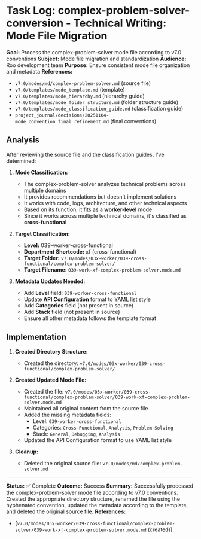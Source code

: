 # Task Log: complex-problem-solver-conversion - Technical Writing: Mode File Migration

**Goal:** Process the complex-problem-solver mode file according to v7.0 conventions
**Subject:** Mode file migration and standardization
**Audience:** Roo development team
**Purpose:** Ensure consistent mode file organization and metadata
**References:** 
- `v7.0/modes/md/complex-problem-solver.md` (source file)
- `v7.0/templates/mode_template.md` (template)
- `v7.0/templates/mode_hierarchy.md` (hierarchy guide)
- `v7.0/templates/mode_folder_structure.md` (folder structure guide)
- `v7.0/templates/mode_classification_guide.md` (classification guide)
- `project_journal/decisions/20251104-mode_convention_final_refinement.md` (final conventions)

## Analysis

After reviewing the source file and the classification guides, I've determined:

1. **Mode Classification:**
   - The complex-problem-solver analyzes technical problems across multiple domains
   - It provides recommendations but doesn't implement solutions
   - It works with code, logs, architecture, and other technical aspects
   - Based on its function, it fits as a **worker-level** mode
   - Since it works across multiple technical domains, it's classified as **cross-functional**

2. **Target Classification:**
   - **Level:** 039-worker-cross-functional
   - **Department Shortcode:** xf (cross-functional)
   - **Target Folder:** `v7.0/modes/03x-worker/039-cross-functional/complex-problem-solver/`
   - **Target Filename:** `039-work-xf-complex-problem-solver.mode.md`

3. **Metadata Updates Needed:**
   - Add **Level** field: `039-worker-cross-functional`
   - Update **API Configuration** format to YAML list style
   - Add **Categories** field (not present in source)
   - Add **Stack** field (not present in source)
   - Ensure all other metadata follows the template format

## Implementation

1. **Created Directory Structure:**
   - Created the directory: `v7.0/modes/03x-worker/039-cross-functional/complex-problem-solver/`

2. **Created Updated Mode File:**
   - Created the file: `v7.0/modes/03x-worker/039-cross-functional/complex-problem-solver/039-work-xf-complex-problem-solver.mode.md`
   - Maintained all original content from the source file
   - Added the missing metadata fields:
     - Level: `039-worker-cross-functional`
     - Categories: `Cross-Functional`, `Analysis`, `Problem-Solving`
     - Stack: `General`, `Debugging`, `Analysis`
   - Updated the API Configuration format to use YAML list style

3. **Cleanup:**
   - Deleted the original source file: `v7.0/modes/md/complex-problem-solver.md`

---

**Status:** ✅ Complete
**Outcome:** Success
**Summary:** Successfully processed the complex-problem-solver mode file according to v7.0 conventions. Created the appropriate directory structure, renamed the file using the hyphenated convention, updated the metadata according to the template, and deleted the original source file.
**References:** 
- [`v7.0/modes/03x-worker/039-cross-functional/complex-problem-solver/039-work-xf-complex-problem-solver.mode.md` (created)]